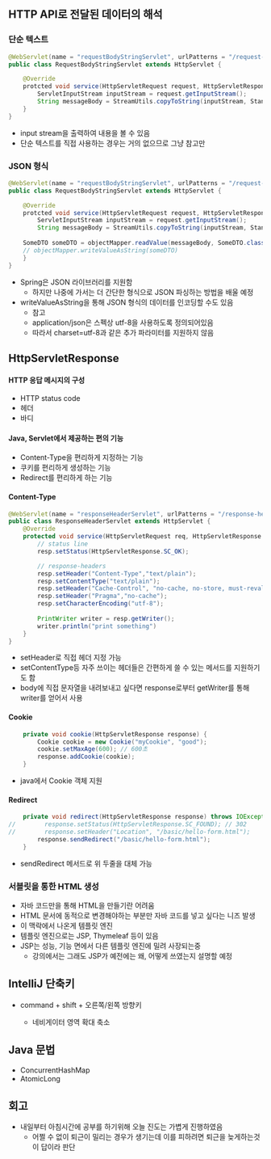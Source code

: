 ## HTTP API로 전달된 데이터의 해석

### 단순 텍스트

```java
@WebServlet(name = "requestBodyStringServlet", urlPatterns = "/request-body-string")
public class RequestBodyStringServlet extends HttpServlet {

	@Override
	protcted void service(HttpServletRequest request, HttpServletResponse response) throws ServletException, IOException {
		ServletInputStream inputStream = request.getInputStream();
		String messageBody = StreamUtils.copyToString(inputStream, StandardCharsets.UTF_8);
	}
}
```

- input stream을 출력하여 내용을 볼 수 있음
- 단순 텍스트를 직접 사용하는 경우는 거의 없으므로 그냥 참고만



### JSON 형식

```java
@WebServlet(name = "requestBodyStringServlet", urlPatterns = "/request-body-string")
public class RequestBodyStringServlet extends HttpServlet {

	@Override
	protcted void service(HttpServletRequest request, HttpServletResponse response) throws ServletException, IOException {
		ServletInputStream inputStream = request.getInputStream();
		String messageBody = StreamUtils.copyToString(inputStream, StandardCharsets.UTF_8);
    
    SomeDTO someDTO = objectMapper.readValue(messageBody, SomeDTO.class);
    // objectMapper.writeValueAsString(someDTO)
	}
}
```

- Spring은 JSON 라이브러리를 지원함
  - 하지만 나중에 가서는 더 간단한 형식으로 JSON 파싱하는 방법을 배울 예정
- writeValueAsString을 통해 JSON 형식의 데이터를 인코딩할 수도 있음
  - 참고
  - application/json은 스펙상 utf-8을 사용하도록 정의되어있음
  - 따라서 charset=utf-8과 같은 추가 파라미터를 지원하지 않음



## HttpServletResponse

#### HTTP 응답 메시지의 구성

- HTTP status code
- 헤더 
- 바디

#### Java, Servlet에서 제공하는 편의 기능

- Content-Type을 편리하게 지정하는 기능
- 쿠키를 편리하게 생성하는 기능
- Redirect를 편리하게 하는 기능



#### Content-Type

```java
@WebServlet(name = "responseHeaderServlet", urlPatterns = "/response-header")
public class ResponseHeaderServlet extends HttpServlet {
    @Override
    protected void service(HttpServletRequest req, HttpServletResponse resp) throws ServletException, IOException {
        // status line
        resp.setStatus(HttpServletResponse.SC_OK);

        // response-headers
        resp.setHeader("Content-Type","text/plain");
        resp.setContentType("text/plain");
        resp.setHeader("Cache-Control", "no-cache, no-store, must-revalidate");
        resp.setHeader("Pragma","no-cache");
        resp.setCharacterEncoding("utf-8");
      
      	PrintWriter writer = resp.getWriter();
      	writer.println("print something")
    }
}
```

- setHeader로 직접 헤더 지정 가능
- setContentType등 자주 쓰이는 헤더들은 간편하게 쓸 수 있는 메서드를 지원하기도 함
- body에 직접 문자열을 내려보내고 싶다면 response로부터 getWriter를 통해 writer를 얻어서 사용



#### Cookie

```java
    private void cookie(HttpServletResponse response) {
        Cookie cookie = new Cookie("myCookie", "good");
        cookie.setMaxAge(600); // 600초
        response.addCookie(cookie);
    }
```

- java에서 Cookie 객체 지원



#### Redirect

```java
    private void redirect(HttpServletResponse response) throws IOException {
//        response.setStatus(HttpServletResponse.SC_FOUND); // 302
//        response.setHeader("Location", "/basic/hello-form.html");
        response.sendRedirect("/basic/hello-form.html");
    }
```

- sendRedirect 메서드로 위 두줄을 대체 가능



### 서블릿을 통한 HTML 생성

- 자바 코드만을 통해 HTML을 만들기란 어려움
- HTML 문서에 동적으로 변경해야하는 부분만 자바 코드를 넣고 싶다는 니즈 발생
- 이 맥락에서 나온게 템플릿 엔진
- 템플릿 엔진으로는 JSP, Thymeleaf 등이 있음
- JSP는 성능, 기능 면에서 다른 템플릿 엔진에 밀려 사장되는중
  - 강의에서는 그래도 JSP가 예전에는 왜, 어떻게 쓰였는지 설명할 예정



## IntelliJ 단축키

- command + shift + 오른쪽/왼쪽 방향키

  - 네비게이터 영역 확대 축소

  

## Java 문법

- ConcurrentHashMap
- AtomicLong



## 회고

- 내일부터 아침시간에 공부를 하기위해 오늘 진도는 가볍게 진행하였음
  - 어쩔 수 없이 퇴근이 밀리는 경우가 생기는데 이를 피하려면 퇴근을 늦게하는것이 답이라 판단